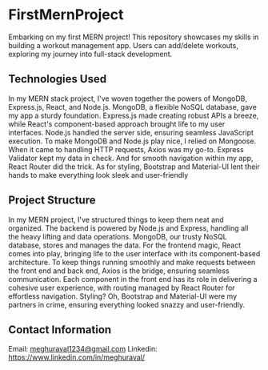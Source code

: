 # FirstMernProject
Embarking on my first MERN project! This repository showcases my skills in building a workout management app. Users can add/delete workouts, exploring my journey into full-stack development.

## Technologies Used

In my MERN stack project, I've woven together the powers of MongoDB, Express.js, React, and Node.js. MongoDB, a flexible NoSQL database, gave my app a sturdy foundation. Express.js made creating robust APIs a breeze, while React's component-based approach brought life to my user interfaces. Node.js handled the server side, ensuring seamless JavaScript execution. To make MongoDB and Node.js play nice, I relied on Mongoose. When it came to handling HTTP requests, Axios was my go-to. Express Validator kept my data in check. And for smooth navigation within my app, React Router did the trick. As for styling, Bootstrap and Material-UI lent their hands to make everything look sleek and user-friendly

## Project Structure

In my MERN project, I've structured things to keep them neat and organized. The backend is powered by Node.js and Express, handling all the heavy lifting and data operations. MongoDB, our trusty NoSQL database, stores and manages the data. For the frontend magic, React comes into play, bringing life to the user interface with its component-based architecture. To keep things running smoothly and make requests between the front end and back end, Axios is the bridge, ensuring seamless communication. Each component in the front end has its role in delivering a cohesive user experience, with routing managed by React Router for effortless navigation. Styling? Oh, Bootstrap and Material-UI were my partners in crime, ensuring everything looked snazzy and user-friendly.

## Contact Information

Email: meghuraval1234@gmail.com
Linkedin: https://www.linkedin.com/in/meghuraval/
